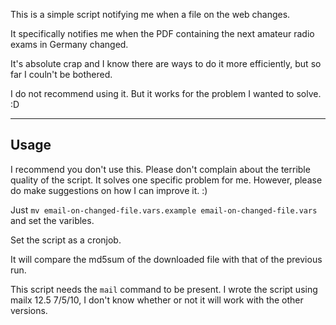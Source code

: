 This is a simple script notifying me when a file on the web changes.

It specifically notifies me when the PDF containing the next amateur radio exams in Germany changed.

It's absolute crap and I know there are ways to do it more efficiently, but so far I couln't be bothered.

I do not recommend using it. But it works for the problem I wanted to solve. :D

----

## Usage

I recommend you don't use this.
Please don't complain about the terrible quality of the script.
It solves one specific problem for me. However, please do make suggestions on how I can improve it. :)


Just `mv email-on-changed-file.vars.example email-on-changed-file.vars` and set the varibles.

Set the script as a cronjob.

It will compare the md5sum of the downloaded file with that of the previous run.

This script needs the `mail` command to be present. I wrote the script using mailx 12.5 7/5/10, I don't know whether or not it will work with the other versions.
